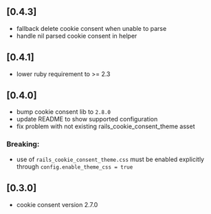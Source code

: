 ## [0.4.3]
- fallback delete cookie consent when unable to parse
- handle nil parsed cookie consent in helper

## [0.4.1]
- lower ruby requirement to >= 2.3

## [0.4.0]

- bump cookie consent lib to `2.8.0`
- update README to show supported configuration
- fix problem with not existing rails_cookie_consent_theme asset

### Breaking:

- use of `rails_cookie_consent_theme.css` must be enabled explicitly through `config.enable_theme_css = true`

## [0.3.0]
- cookie consent version 2.7.0
